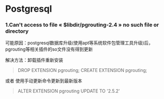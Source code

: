 Postgresql
===
### 1.Can't access to file « $libdir/pgrouting-2.4 » no such file or directory

可能原因：postgresql数据库升级(使用apt等系统软件包管理工具升级)后，pgrouting等相关插件的so文件没有得到更新

解决方法：卸载插件重新安装
> DROP EXTENSION pgrouting; CREATE EXTENSION pgrouting;

或者 使用手动更新命令更新到最新版本
> ALTER EXTENSION pgrouting UPDATE TO '2.5.2'
